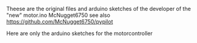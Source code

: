 Theese are the original files and arduino sketches of the developer of the "new" motor.ino
McNugget6750 see also https://github.com/McNugget6750/pypilot 

Here are only the arduino sketches for the motorcontroller


